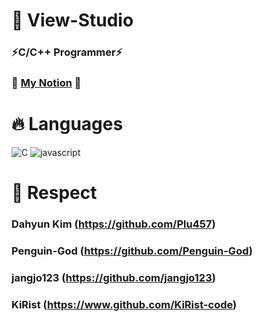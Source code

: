 <h1> 🚀 View-Studio </h1>
<h3>⚡C/C++ Programmer⚡</h3>
<h3>📖 <a href="https://rudals-cpp.notion.site/TOTAL-WORKSPACE-66332115fe9b44bd9b42df9fd8ca913f">My Notion</a> 📖</h3>

<h1> 🔥 Languages </h1>

![C](https://img.shields.io/badge/C-A8B9CC?style=for-the-badge&logo=C&logoColor=white)
![javascript](https://img.shields.io/badge/Javascript-F7DF1E?style=for-the-badge&logo=Javascript&logoColor=black)

<h1>🙏 Respect</h1>

### Dahyun Kim (https://github.com/Plu457)
### Penguin-God (https://github.com/Penguin-God)
### jangjo123 (https://github.com/jangjo123)
### KiRist (https://www.github.com/KiRist-code)
